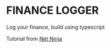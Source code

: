 # FINANCE LOGGER

Log your finance, build using typescript

Tutorial from <a href="https://www.youtube.com/watch?v=2pZmKW9-I_k&list=PL4cUxeGkcC9gUgr39Q_yD6v-bSyMwKPUI">Net Ninja</a>

